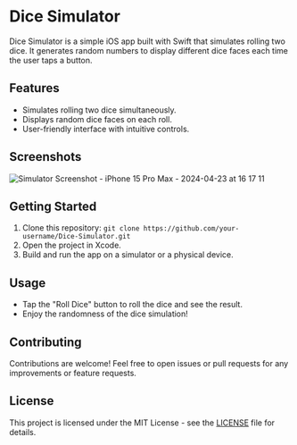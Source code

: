 # Dice Simulator

Dice Simulator is a simple iOS app built with Swift that simulates rolling two dice. It generates random numbers to display different dice faces each time the user taps a button.

## Features

- Simulates rolling two dice simultaneously.
- Displays random dice faces on each roll.
- User-friendly interface with intuitive controls.

## Screenshots
![Simulator Screenshot - iPhone 15 Pro Max - 2024-04-23 at 16 17 11](https://github.com/shivanagendrak/Dice_Simulator/assets/40945928/7642fc2d-3016-410e-9caf-517ec1ab91d8)



## Getting Started

1. Clone this repository: `git clone https://github.com/your-username/Dice-Simulator.git`
2. Open the project in Xcode.
3. Build and run the app on a simulator or a physical device.

## Usage

- Tap the "Roll Dice" button to roll the dice and see the result.
- Enjoy the randomness of the dice simulation!

## Contributing

Contributions are welcome! Feel free to open issues or pull requests for any improvements or feature requests.

## License

This project is licensed under the MIT License - see the [LICENSE](LICENSE) file for details.
